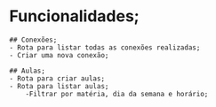 # Funcionalidades;

    ## Conexões;
    - Rota para listar todas as conexões realizadas;
    - Criar uma nova conexão;

    ## Aulas;
    - Rota para criar aulas;
    - Rota para listar aulas;
        -Filtrar por matéria, dia da semana e horário;
